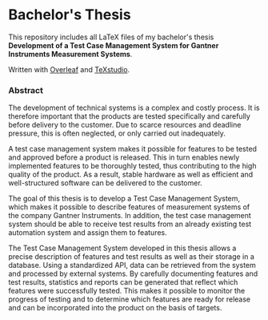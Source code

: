 # Bachelor's Thesis

This repository includes all LaTeX files of my bachelor's thesis **Development of a Test Case Management System for Gantner
Instruments Measurement Systems**. 

Written with [Overleaf](https://www.overleaf.com/) and [TeXstudio](https://www.texstudio.org/).

### Abstract
The development of technical systems is a complex and costly process. It is therefore
important that the products are tested specifically and carefully before delivery to the
customer. Due to scarce resources and deadline pressure, this is often neglected, or
only carried out inadequately.

A test case management system makes it possible for features to be tested and approved
before a product is released. This in turn enables newly implemented features to be
thoroughly tested, thus contributing to the high quality of the product. As a result,
stable hardware as well as efficient and well-structured software can be delivered to
the customer.

The goal of this thesis is to develop a Test Case Management System, which makes
it possible to describe features of measurement systems of the company Gantner
Instruments. In addition, the test case management system should be able to receive
test results from an already existing test automation system and assign them to
features.

The Test Case Management System developed in this thesis allows a precise description
of features and test results as well as their storage in a database. Using a standardized
API, data can be retrieved from the system and processed by external systems. By
carefully documenting features and test results, statistics and reports can be generated
that reflect which features were successfully tested. This makes it possible to monitor
the progress of testing and to determine which features are ready for release and can
be incorporated into the product on the basis of targets.
